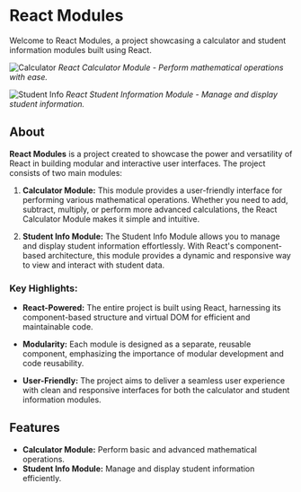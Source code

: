 # React Modules

Welcome to React Modules, a project showcasing a calculator and student information modules built using React.

![Calculator](https://softaweb.com/wp-content/uploads/2024/03/calculator.png)
*React Calculator Module - Perform mathematical operations with ease.*

![Student Info](https://softaweb.com/wp-content/uploads/2024/03/student-info.png)
*React Student Information Module - Manage and display student information.*

## About

**React Modules** is a project created to showcase the power and versatility of React in building modular and interactive user interfaces. The project consists of two main modules:

1. **Calculator Module:** This module provides a user-friendly interface for performing various mathematical operations. Whether you need to add, subtract, multiply, or perform more advanced calculations, the React Calculator Module makes it simple and intuitive.

2. **Student Info Module:** The Student Info Module allows you to manage and display student information effortlessly. With React's component-based architecture, this module provides a dynamic and responsive way to view and interact with student data.

### Key Highlights:

- **React-Powered:** The entire project is built using React, harnessing its component-based structure and virtual DOM for efficient and maintainable code.
  
- **Modularity:** Each module is designed as a separate, reusable component, emphasizing the importance of modular development and code reusability.

- **User-Friendly:** The project aims to deliver a seamless user experience with clean and responsive interfaces for both the calculator and student information modules.

## Features

- **Calculator Module:** Perform basic and advanced mathematical operations.
- **Student Info Module:** Manage and display student information efficiently.

